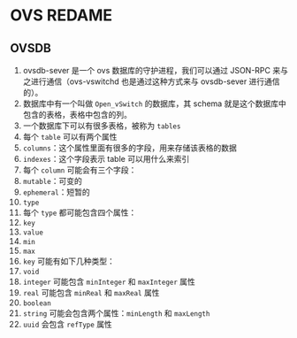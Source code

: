 # OVS REDAME

## OVSDB

1. ovsdb-sever 是一个 ovs 数据库的守护进程，我们可以通过 JSON-RPC 来与之进行通信（ovs-vswitchd 也是通过这种方式来与 ovsdb-sever 进行通信的）。
2. 数据库中有一个叫做 `Open_vSwitch` 的数据库，其 schema 就是这个数据库中包含的表格，表格中包含的列。
3. 一个数据库下可以有很多表格，被称为 `tables`
4. 每个 `table` 可以有两个属性 
 1. `columns`：这个属性里面有很多的字段，用来存储该表格的数据
 2. `indexes`：这个字段表示 table 可以用什么来索引
5. 每个 `column` 可能会有三个字段：
 1. `mutable`：可变的
 2. `ephemeral`：短暂的
 3. `type`
6. 每个 `type` 都可能包含四个属性：
 1. `key`
 2. `value`
 3. `min`
 4. `max`
7. `key` 可能有如下几种类型：
 1. `void`
 2. `integer` 可能包含 `minInteger` 和 `maxInteger` 属性
 3. `real` 可能包含 `minReal` 和 `maxReal` 属性
 4. `boolean`
 5. `string` 可能会包含两个属性：`minLength` 和 `maxLength`
 6. `uuid` 会包含 `refType` 属性